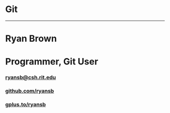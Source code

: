 Git
=========

---

Ryan Brown
=========

# Programmer, Git User

### <a href="mailto:ryansb@csh.rit.edu">ryansb@csh.rit.edu</a>

### <a href="github.com/ryansb">github.com/ryansb</a>

### <a href="gplus.to/ryansb">gplus.to/ryansb</a>

